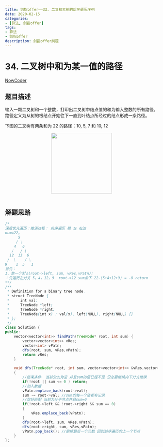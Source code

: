 ```yaml
---
title: 剑指offer——33. 二叉搜索树的后序遍历序列
date: 2020-02-15  
categories:
- [算法, 剑指offer]
tags:
- 算法
- 剑指offer
description: 剑指offer刷题
---
```


# 34. 二叉树中和为某一值的路径

[NowCoder](https://www.nowcoder.com/practice/b736e784e3e34731af99065031301bca?tpId=13&tqId=11177&tPage=1&rp=1&ru=/ta/coding-interviews&qru=/ta/coding-interviews/question-ranking&from=cyc_github)

## 题目描述

输入一颗二叉树和一个整数，打印出二叉树中结点值的和为输入整数的所有路径。路径定义为从树的根结点开始往下一直到叶结点所经过的结点形成一条路径。

下图的二叉树有两条和为 22 的路径：10, 5, 7 和 10, 12

<div align="center"> <img src="https://cs-notes-1256109796.cos.ap-guangzhou.myqcloud.com/ed77b0e6-38d9-4a34-844f-724f3ffa2c12.jpg" width="200"/> </div><br>

## 解题思路

```java
/*
深度优先遍历：推演过程： 前序遍历 根 左 右边
num=22。
      5
     / \
    4   6
   /   / \
  12  13  6
 /  \    / \
9    1  5   1
首先：
1、第一个dfs(root->left, sum, vRes,vPatn); 
：先遍历左分支 5，4，12，9  root->12 sum余下 22-(5+4+12+9) = -8 return
**/
/**
 * Definition for a binary tree node.
 * struct TreeNode {
 *     int val;
 *     TreeNode *left;
 *     TreeNode *right;
 *     TreeNode(int x) : val(x), left(NULL), right(NULL) {}
 * };
 */
class Solution {
public:
    vector<vector<int>> findPath(TreeNode* root, int sum) {
        vector<vector<int>> vRes;
        vector<int> vPatn;
        dfs(root, sum, vRes,vPatn);
        return vRes;
    }
    
    void dfs(TreeNode* root, int sum, vector<vector<int>> &vRes,vector<int>& vPatn)
    {
        //结束条件  当前分支为空 并且sum的值已经不足 没必要继续向下分支继续
        if(!root || sum <= 0 ) return;
        //加入数据
        vPatn.emplace_back(root->val);
        sum -= root->val; //sum的每一个值都有记录
        //恰好匹配 当前为叶子节点并且sum=0
        if(!root->left && !root->right && sum == 0) 
        {
            vRes.emplace_back(vPatn); 
        }
        dfs(root->left, sum, vRes,vPatn);
        dfs(root->right, sum, vRes,vPatn);
        vPatn.pop_back(); //删掉最后一个元数 回到前序遍历的上一个节点
    }
};

```





